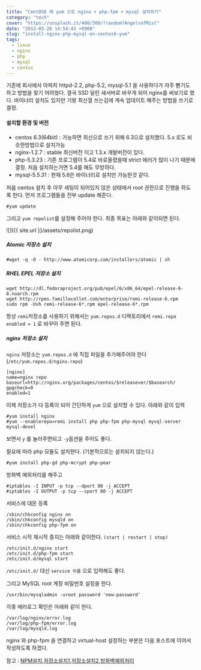 ```yaml
---
title: "CentOS6 에 yum 으로 nginx + php-fpm + mysql 설치하기"
category: "tech"
cover: "https://unsplash.it/400/300/?random?AngelsofMist"
date: "2013-03-28 14:54:43 +0900"
slug: "install-nginx-php-mysql-on-centos6-yum"
tags: 
  - linux 
  - nginx 
  - php 
  - mysql 
  - centos
---
```

기존에 회사에서 아파치 httpd-2.2, php-5.2, mysql-5.1 을 사용하다가 자주 뻗기도 하고 방법을 찾기 어려웠다.
결국 SSD 달린 새서버로 바꾸게 되어 nginx를 써보기로 했다.
바이너리 설치도 있지만 기왕 최신껄 쓰는김에 계속 업데이트 해주는 방법을 쓰기로 결정.

#### 설치할 환경 및 버전
- centos 6.3(64bit) : 가능하면 최신으로 쓰기 위해 6.3으로 설치했다. 5.x 로도 비슷한방법으로 설치가능
- nginx-1.2.7 : stable 최신버전 이고 1.3.x 개발버전이 있다.
- php-5.3.23 : 기존 프로그램이 5.4로 바로올렸을때 strict 에러가 많이 나기 때문에 결정. 처음 설치하는거면 5.4를 해도 무방하다.
- mysql-5.5.31 : 현재 5.6은 바이너리로 설치만 가능한것 같다.

처음 centos 설치 후 아무 세팅이 되어있지 않은 상태에서 root 권한으로 진행을 하도록 한다.
먼저 프로그램들을 전부 update 해준다.

```shell
#yum update
```
그리고 `yum repolist`를 설정해 주어야 한다.
최종 목표는 아래와 같이되면 된다.

![]({{ site.url }}/assets/repolist.png)

##### Atomic 저장소 설치
```shell
#wget -q -O - http://www.atomicorp.com/installers/atomic | sh
```

##### RHEL EPEL 저장소 설치
```shell
wget http://dl.fedoraproject.org/pub/epel/6/x86_64/epel-release-6-8.noarch.rpm
wget http://rpms.famillecollet.com/enterprise/remi-release-6.rpm
sudo rpm -Uvh remi-release-6*.rpm epel-release-6*.rpm
```
항상 `remi`저장소를 사용하기 위해서는 `yum.repos.d` 디렉토리에서 `remi.repo enabled = 1` 로 바꾸어 주면 된다.

##### nginx 저장소 설치
`nginx` 저장소는 `yum.repos.d` 에 직접 파일을 추가해주어야 한다(`/etc/yum.repos.d/nginx.repo`)

```
[nginx]
name=nginx repo
baseurl=http://nginx.org/packages/centos/$releasever/$basearch/
gpgcheck=0
enabled=1
```

이제 저장소가 다 등록이 되어 간단하게 `yum` 으로 설치할 수 있다.
아래와 같이 입력

```
#yum install nginx
#yum --enablerepo=remi install php php-fpm php-mysql mysql-server mysql-devel
```
보면서 `y` 를 눌러주면되고 `-y`옵션을 주어도 좋다.

필요에 따라 php 모듈도 설치한다. (기본적으로는 설치되지 않는다.)

```
#yum install php-gd php-mcrypt php-pear
```

방화벽 예외처리를 해주고

```
#iptables -I INPUT -p tcp --dport 80 -j ACCEPT
#iptables -I OUTPUT -p tcp --sport 80 -j ACCEPT
```

서비스에 대몬 등록

```
/sbin/chkconfig nginx on
/sbin/chkconfig mysqld on
/sbin/chkconfig php-fpm on
```

서비스 시작 재시작 중지는 아래와 같이한다. `(start | restart | stop)`

```
/etc/init.d/nginx start
/etc/init.d/php-fpm start
/etc/init.d/mysql start
```
`/etc/init.d/` 대신 `service 이름` 으로 입력해도 좋다.

그리고 MySQL root 계정 비밀번호 설정을 한다.

```
/usr/bin/mysqladmin -uroot password 'new-password'
```

각종 에러로그 확인은 아래와 같이 한다.

```
/var/log/nginx/error.log
/var/log/php-fpm/error.log
/var/log/mysqld.log
```

nginx 와 php-fpm 을 연결하고 virtual-host 설정하는 부분은 다음 포스트에 이어서 작성하도록 하겠다.

참고 : [NPM설치],[저장소설치1],[저장소설치2],[방화벽예외처리]

[NPM설치]:http://blog.debug.so/entry/How-to-setuo-nginx-php-mysql-Korean
[저장소설치1]:http://www.rackspace.com/knowledge_center/article/installing-rhel-epel-repo-on-centos-5x-or-6x
[저장소설치2]:http://pat.im/924
[방화벽예외처리]:http://www.i-swear.com/148
